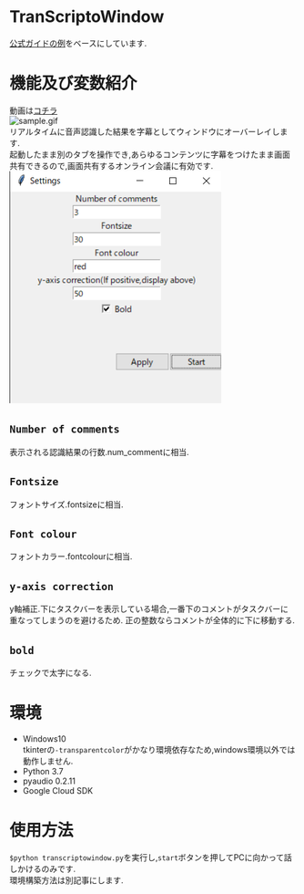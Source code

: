 # TranScriptoWindow  
[公式ガイドの例](https://github.com/GoogleCloudPlatform/python-docs-samples/blob/master/speech/microphone/transcribe_streaming_mic.py)をベースにしています.  
  
# 機能及び変数紹介  
動画は[コチラ](https://twitter.com/T3ahat/status/1264638352743002112)  
![sample.gif](https://github.com/T3aHat/TranscripToWindow/blob/master/sample/sample.gif)  
リアルタイムに音声認識した結果を字幕としてウィンドウにオーバーレイします.  
起動したまま別のタブを操作でき,あらゆるコンテンツに字幕をつけたまま画面共有できるので,画面共有するオンライン会議に有効です.  
![settings.gif](https://github.com/T3aHat/TranscripToWindow/blob/master/sample/settings.png)  
## `Number of comments`  
表示される認識結果の行数.num_commentに相当.    
## `Fontsize`  
フォントサイズ.fontsizeに相当.  
## `Font colour`  
フォントカラー.fontcolourに相当.  
## `y-axis correction`  
y軸補正.下にタスクバーを表示している場合,一番下のコメントがタスクバーに重なってしまうのを避けるため.
正の整数ならコメントが全体的に下に移動する.  
## `bold`  
チェックで太字になる.  

# 環境  
* Windows10  
tkinterの`-transparentcolor`がかなり環境依存なため,windows環境以外では動作しません.  
* Python 3.7  
* pyaudio 0.2.11  
* Google Cloud SDK  

# 使用方法  
`$python transcriptowindow.py`を実行し,`start`ボタンを押してPCに向かって話しかけるのみです.  
環境構築方法は別記事にします.  

  
